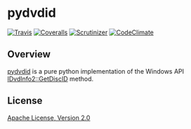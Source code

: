# pydvdid

[![Travis][1]][2]
[![Coveralls][3]][4]
[![Scrutinizer][5]][6]
[![CodeClimate][7]][8]

## Overview

[pydvdid][9] is a pure python implementation of the Windows API [IDvdInfo2::GetDiscID][10] method.

## License

[Apache License, Version 2.0][11]

  [1]: https://img.shields.io/travis/sjwood/pydvdid.svg
  [2]: https://travis-ci.org/sjwood/pydvdid
  [3]: https://img.shields.io/coveralls/sjwood/pydvdid.svg
  [4]: https://coveralls.io/r/sjwood/pydvdid
  [5]: https://img.shields.io/scrutinizer/g/sjwood/pydvdid.svg
  [6]: https://scrutinizer-ci.com/g/sjwood/pydvdid
  [7]: https://img.shields.io/codeclimate/github/sjwood/pydvdid.svg
  [8]: https://codeclimate.com/github/sjwood/pydvdid
  [9]: https://github.com/sjwood/pydvdid
  [10]: https://msdn.microsoft.com/en-us/library/windows/desktop/dd376453.aspx
  [11]: https://raw.githubusercontent.com/sjwood/pydvdid/master/LICENSE
